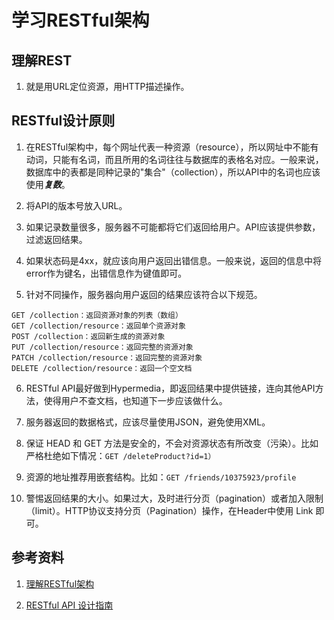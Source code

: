 # 学习RESTful架构

## 理解REST

1. 就是用URL定位资源，用HTTP描述操作。

## RESTful设计原则

1. 在RESTful架构中，每个网址代表一种资源（resource），所以网址中不能有动词，只能有名词，而且所用的名词往往与数据库的表格名对应。一般来说，数据库中的表都是同种记录的"集合"（collection），所以API中的名词也应该使用***复数***。

2. 将API的版本号放入URL。

3. 如果记录数量很多，服务器不可能都将它们返回给用户。API应该提供参数，过滤返回结果。

4. 如果状态码是4xx，就应该向用户返回出错信息。一般来说，返回的信息中将error作为键名，出错信息作为键值即可。

5. 针对不同操作，服务器向用户返回的结果应该符合以下规范。
```
GET /collection：返回资源对象的列表（数组）
GET /collection/resource：返回单个资源对象
POST /collection：返回新生成的资源对象
PUT /collection/resource：返回完整的资源对象
PATCH /collection/resource：返回完整的资源对象
DELETE /collection/resource：返回一个空文档
```

6. RESTful API最好做到Hypermedia，即返回结果中提供链接，连向其他API方法，使得用户不查文档，也知道下一步应该做什么。

7. 服务器返回的数据格式，应该尽量使用JSON，避免使用XML。

8. 保证 HEAD 和 GET 方法是安全的，不会对资源状态有所改变（污染）。比如严格杜绝如下情况：`GET /deleteProduct?id=1）`

9. 资源的地址推荐用嵌套结构。比如：`GET /friends/10375923/profile`

10. 警惕返回结果的大小。如果过大，及时进行分页（pagination）或者加入限制（limit）。HTTP协议支持分页（Pagination）操作，在Header中使用 Link 即可。

## 参考资料

1. [理解RESTful架构](http://www.ruanyifeng.com/blog/2011/09/restful.html)

2. [RESTful API 设计指南](https://www.kancloud.cn/amamatthew/api/427085)
